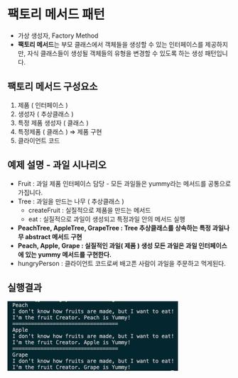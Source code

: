 # 팩토리 메서드 패턴

- 가상 생성자, Factory Method
- **팩토리 메서드**는 부모 클래스에서 객체들을 생성할 수 있는 인터페이스를 제공하지만, 자식 클래스들이 생성될 객체들의 유형을 변경할 수 있도록 하는 생성 패턴입니다.

## 팩토리 메서드 구성요소

1. 제품 ( 인터페이스 )
2. 생성자 ( 추상클래스 )
3. 특정 제품 생성자 ( 클래스 )
4. 특정제품 ( 클래스 ) ⇒ 제품 구현
5. 클라이언트 코드

## 예제 설명 - 과일 시나리오

- Fruit : 과일 제품 인터페이스 담당 - 모든 과일들은 yummy라는 메서드를 공통으로 가집니다.
- Tree : 과일을 만드는 나무 ( 추상클래스 )
  - createFruit : 실질적으로 제품을 만드는 메서드
  - eat : 실질적으로 과일이 생성되고 특정과일 안의 메서드 실행
- **PeachTree, AppleTree, GrapeTree : Tree 추상클래스를 상속하는 특정 과일나무 abstract 메서드 구현**
- **Peach, Apple, Grape : 실질적인 과일( 제품 ) 생성 모든 과일은 과일 인터페이스에 있는 yummy 메서드를 구현한다.**
- hungryPerson : 클라이언트 코드로써 배고픈 사람이 과일을 주문하고 먹게된다.

## 실행결과

![result](./img/result.png)
